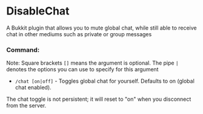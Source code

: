# DisableChat
A Bukkit plugin that allows you to mute global chat, while still able to receive chat in other mediums such as private or group messages

### Command:
Note: Square brackets `[]` means the argument is optional. The pipe `|` denotes the options you can use to specify for this argument
- `/chat [on|off]` - Toggles global chat for yourself. Defaults to on (global chat enabled).

The chat toggle is not persistent; it will reset to "on" when you disconnect from the server.
